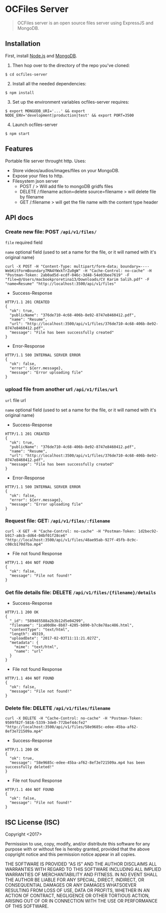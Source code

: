 # OCFiles Server
> OCFiles server is an open source files server using ExpressJS and MongoDB.

## Installation

First, install [Node.js](https://nodejs.org/en/) and [MongoDB](https://docs.mongodb.com/manual/installation/).

1. Then hop over to the directory of the repo you've cloned:
```
$ cd ocfiles-server
```

2. Install all the needed dependencies:
```
$ npm install
```

3. Set up the environment variables ocfiles-server requires:
```
$ export MONGODB_URI='...' && export NODE_ENV='development|production|test' && export PORT=3500
```
4. Launch ocfiles-server
```
$ npm start
```


## Features

Portable file server throught http. Uses:

* Store videos/audios/images/files on your MongoDB.
* Expose your files to http.
* Filesystem json server
    * POST / > Will add file to mongoDB gridfs files
    * DELETE /:filename action=delete source=filename > will delete file by filename
    * GET /:filename > will get the file name with the content type header

## API docs

### Create new file: **POST** ``/api/v1/files/``

```file``` required field

```name``` optional field (used to set a name for the file, or it will named with it's original name)


```
curl -X POST -H "Content-Type: multipart/form-data; boundary=----WebKitFormBoundary7MA4YWxkTrZu0gW" -H "Cache-Control: no-cache" -H "Postman-Token: 2ab0ad5d-ecdf-046c-3d48-54e03bee7619" -F "file=@/Users/macbookproretina13/Downloads/CV Karim Salih.pdf" -F "name=Resume" "http://localhost:3500/api/v1/files"
```
* Success-Response 
```
HTTP/1.1 201 CREATED
{
  "ok": true,
  "publicName": "376de710-4c68-406b-8e92-8747e8460412.pdf",
  "name": "Resume",
  "url": "http://localhost:3500/api/v1/files/376de710-4c68-406b-8e92-8747e8460412.pdf",
  "message": "File has been successfully created"
}
```
* Error-Response
```
HTTP/1.1 500 INTERNAL SERVER ERROR
{
  "ok": false,
  "error": ${err.message},
  "message": "Error uploading file"
}
```

### upload file from another url ```/api/v1/files/url```

```url``` file url

```name``` optional field (used to set a name for the file, or it will named with it's original name)

* Success-Response 
```
HTTP/1.1 201 CREATED
{
  "ok": true,
  "publicName": "376de710-4c68-406b-8e92-8747e8460412.pdf",
  "name": "Resume",
  "url": "http://localhost:3500/api/v1/files/376de710-4c68-406b-8e92-8747e8460412.pdf",
  "message": "File has been successfully created"
}
```
* Error-Response
```
HTTP/1.1 500 INTERNAL SERVER ERROR
{
  "ok": false,
  "error": ${err.message},
  "message": "Error uploading file"
}
```

### Request file: **GET**: ``/api/v1/files/:filename``
```
curl -X GET -H "Cache-Control: no-cache" -H "Postman-Token: 1d2bec92-b917-a8cb-dd64-04bf01f28ce6" "http://localhost:3500/api/v1/files/48ae95ab-927f-45fb-8c9c-c08cb170d7ba.mp4"
```
* File not found Response
```
HTTP/1.1 404 NOT FOUND
{
  "ok": false,
  "message": "File not found!"
}
```
### Get file details file: **DELETE** ``/api/v1/files/{filename}/details``
* Success-Response
```
HTTP/1.1 200 OK
{
  "_id": "589465588a2b3b12d5e04299",
  "filename": "1ca00d8e-8b87-4205-b090-b7c8e78ac486.html",
  "contentType": "text/html",
  "length": 49319,
  "uploadDate": "2017-02-03T11:11:21.027Z",
  "metadata": {
    "mime": "text/html",
    "name": "url"
  }
}
```
* File not found Response
```
HTTP/1.1 404 NOT FOUND
{
  "ok": false,
  "message": "File not found!"
}
```

### Delete file: **DELETE** ``/api/v1/files/filename``
```
curl -X DELETE -H "Cache-Control: no-cache" -H "Postman-Token: 9509f82f-5816-5339-3de0-772bef44cfe2" "http://localhost:3500/api/v1/files/58e9685c-edee-45ba-af62-8ef3e721509a.mp4"
```
* Success-Response
```
HTTP/1.1 200 OK
{
  "ok": true,
  "message": "58e9685c-edee-45ba-af62-8ef3e721509a.mp4 has been successfully deleted!"
}
```
* File not found Response
```
HTTP/1.1 404 NOT FOUND
{
  "ok": false,
  "message": "File not found!"
}
```
## ISC License (ISC)
Copyright <2017> <OCFiles>

Permission to use, copy, modify, and/or distribute this software for any purpose with or without fee is hereby granted, provided that the above copyright notice and this permission notice appear in all copies.

THE SOFTWARE IS PROVIDED "AS IS" AND THE AUTHOR DISCLAIMS ALL WARRANTIES WITH REGARD TO THIS SOFTWARE INCLUDING ALL IMPLIED WARRANTIES OF MERCHANTABILITY AND FITNESS. IN NO EVENT SHALL THE AUTHOR BE LIABLE FOR ANY SPECIAL, DIRECT, INDIRECT, OR CONSEQUENTIAL DAMAGES OR ANY DAMAGES WHATSOEVER RESULTING FROM LOSS OF USE, DATA OR PROFITS, WHETHER IN AN ACTION OF CONTRACT, NEGLIGENCE OR OTHER TORTIOUS ACTION, ARISING OUT OF OR IN CONNECTION WITH THE USE OR PERFORMANCE OF THIS SOFTWARE.
